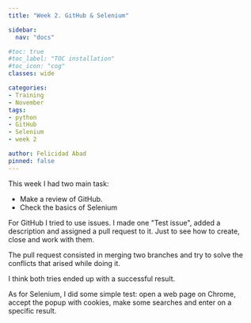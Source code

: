 ```yaml
---
title: "Week 2. GitHub & Selenium"

sidebar:
  nav: "docs"

#toc: true
#toc_label: "TOC installation"
#toc_icon: "cog"
classes: wide

categories:
- Training
- November
tags:
- python
- GitHub
- Selenium
- week 2

author: Felicidad Abad
pinned: false
---
```


This week I had two main task:

* Make a review of GitHub.
* Check the basics of Selenium

For GitHub I tried to use issues. I made one "Test issue", added a description and assigned a pull request to it. Just to see how to create, close and work with them.

The pull request consisted in merging two branches and try to solve the conflicts that arised while doing it.

I think both tries ended up with a successful result.

As for Selenium, I did some simple test: open a web page on Chrome, accept the popup with cookies, make some searches and enter on a specific result.
